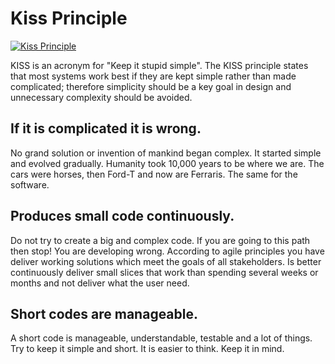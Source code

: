 # Kiss Principle

[![Kiss Principle](https://img.shields.io/badge/Kiss%20Principle-ok-brightgreen.svg)](http://opensource.byjg.com)

KISS is an acronym for "Keep it stupid simple". 
The KISS principle states that most systems work best if they are kept simple rather than made complicated; 
therefore simplicity should be a key goal in design and unnecessary complexity should be avoided. 

## If it is complicated it is wrong.

No grand solution or invention of mankind began complex. 
It started simple and evolved gradually. Humanity took 10,000 years to be where we are. 
The cars were horses, then Ford-T and now are Ferraris. The same for the software.

## Produces small code continuously.

Do not try to create a big and complex code. 
If you are going to this path then stop! You are developing wrong. 
According to agile principles you have deliver working solutions which meet the goals of all stakeholders. 
Is better continuously deliver small slices that work than spending several weeks or months and not 
deliver what the user need.

## Short codes are manageable.

A short code is manageable, understandable, testable and a lot of things. 
Try to keep it simple and short. It is easier to think. Keep it in mind.